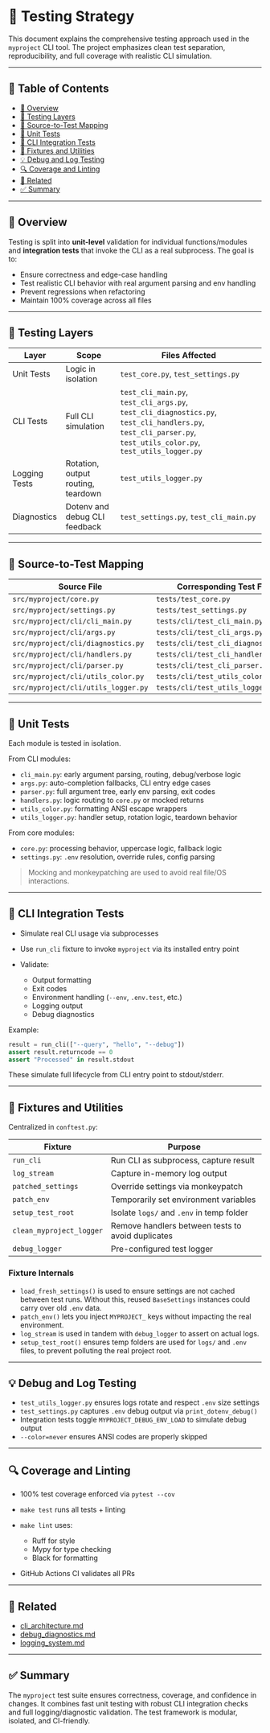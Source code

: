 # 🧪 Testing Strategy

This document explains the comprehensive testing approach used in the `myproject` CLI tool. The project emphasizes clean test separation, reproducibility, and full coverage with realistic CLI simulation.

---

## 📂 Table of Contents

* [📝 Overview](#-overview)
* [🔢 Testing Layers](#-testing-layers)
* [🧩 Source-to-Test Mapping](#-source-to-test-mapping)
* [🔹 Unit Tests](#-unit-tests)
* [🔹 CLI Integration Tests](#-cli-integration-tests)
* [🧹 Fixtures and Utilities](#-fixtures-and-utilities)
* [💡 Debug and Log Testing](#-debug-and-log-testing)
* [🔍 Coverage and Linting](#-coverage-and-linting)
* [🔗 Related](#-related)
* [✅ Summary](#-summary)

---

## 📝 Overview

Testing is split into **unit-level** validation for individual functions/modules and **integration tests** that invoke the CLI as a real subprocess. The goal is to:

* Ensure correctness and edge-case handling
* Test realistic CLI behavior with real argument parsing and env handling
* Prevent regressions when refactoring
* Maintain 100% coverage across all files

---

## 🔢 Testing Layers

| Layer         | Scope                              | Files Affected                                                                                                                                                 |
| ------------- | ---------------------------------- | -------------------------------------------------------------------------------------------------------------------------------------------------------------- |
| Unit Tests    | Logic in isolation                 | `test_core.py`, `test_settings.py`                                                                                                                             |
| CLI Tests     | Full CLI simulation                | `test_cli_main.py`, `test_cli_args.py`, `test_cli_diagnostics.py`, `test_cli_handlers.py`, `test_cli_parser.py`, `test_utils_color.py`, `test_utils_logger.py` |
| Logging Tests | Rotation, output routing, teardown | `test_utils_logger.py`                                                                                                                                         |
| Diagnostics   | Dotenv and debug CLI feedback      | `test_settings.py`, `test_cli_main.py`                                                                                                                         |

---

## 🧩 Source-to-Test Mapping

| Source File                         | Corresponding Test File             |
| ----------------------------------- | ----------------------------------- |
| `src/myproject/core.py`             | `tests/test_core.py`                |
| `src/myproject/settings.py`         | `tests/test_settings.py`            |
| `src/myproject/cli/cli_main.py`     | `tests/cli/test_cli_main.py`        |
| `src/myproject/cli/args.py`         | `tests/cli/test_cli_args.py`        |
| `src/myproject/cli/diagnostics.py`  | `tests/cli/test_cli_diagnostics.py` |
| `src/myproject/cli/handlers.py`     | `tests/cli/test_cli_handlers.py`    |
| `src/myproject/cli/parser.py`       | `tests/cli/test_cli_parser.py`      |
| `src/myproject/cli/utils_color.py`  | `tests/cli/test_utils_color.py`     |
| `src/myproject/cli/utils_logger.py` | `tests/cli/test_utils_logger.py`    |

---

## 🔹 Unit Tests

Each module is tested in isolation.

From CLI modules:

* `cli_main.py`: early argument parsing, routing, debug/verbose logic
* `args.py`: auto-completion fallbacks, CLI entry edge cases
* `parser.py`: full argument tree, early env parsing, exit codes
* `handlers.py`: logic routing to `core.py` or mocked returns
* `utils_color.py`: formatting ANSI escape wrappers
* `utils_logger.py`: handler setup, rotation logic, teardown behavior

From core modules:

* `core.py`: processing behavior, uppercase logic, fallback logic
* `settings.py`: `.env` resolution, override rules, config parsing

> Mocking and monkeypatching are used to avoid real file/OS interactions.

---

## 🔹 CLI Integration Tests

* Simulate real CLI usage via subprocesses
* Use `run_cli` fixture to invoke `myproject` via its installed entry point
* Validate:

  * Output formatting
  * Exit codes
  * Environment handling (`--env`, `.env.test`, etc.)
  * Logging output
  * Debug diagnostics

Example:

```python
result = run_cli(["--query", "hello", "--debug"])
assert result.returncode == 0
assert "Processed" in result.stdout
```

These simulate full lifecycle from CLI entry point to stdout/stderr.

---

## 🧹 Fixtures and Utilities

Centralized in `conftest.py`:

| Fixture                  | Purpose                                           |
| ------------------------ | ------------------------------------------------- |
| `run_cli`                | Run CLI as subprocess, capture result             |
| `log_stream`             | Capture in-memory log output                      |
| `patched_settings`       | Override settings via monkeypatch                 |
| `patch_env`              | Temporarily set environment variables             |
| `setup_test_root`        | Isolate `logs/` and `.env` in temp folder         |
| `clean_myproject_logger` | Remove handlers between tests to avoid duplicates |
| `debug_logger`           | Pre-configured test logger                        |

### Fixture Internals

* `load_fresh_settings()` is used to ensure settings are not cached between test runs. Without this, reused `BaseSettings` instances could carry over old `.env` data.
* `patch_env()` lets you inject `MYPROJECT_` keys without impacting the real environment.
* `log_stream` is used in tandem with `debug_logger` to assert on actual logs.
* `setup_test_root()` ensures temp folders are used for `logs/` and `.env` files, to prevent polluting the real project root.

---

## 💡 Debug and Log Testing

* `test_utils_logger.py` ensures logs rotate and respect `.env` size settings
* `test_settings.py` captures `.env` debug output via `print_dotenv_debug()`
* Integration tests toggle `MYPROJECT_DEBUG_ENV_LOAD` to simulate debug output
* `--color=never` ensures ANSI codes are properly skipped

---

## 🔍 Coverage and Linting

* 100% test coverage enforced via `pytest --cov`
* `make test` runs all tests + linting
* `make lint` uses:

  * Ruff for style
  * Mypy for type checking
  * Black for formatting
* GitHub Actions CI validates all PRs

---

## 🔗 Related

* [cli\_architecture.md](cli_architecture.md)
* [debug\_diagnostics.md](debug_diagnostics.md)
* [logging\_system.md](logging_system.md)

---

## ✅ Summary

The `myproject` test suite ensures correctness, coverage, and confidence in changes. It combines fast unit testing with robust CLI integration checks and full logging/diagnostic validation. The test framework is modular, isolated, and CI-friendly.
